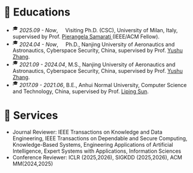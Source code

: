 
# 📖 Educations
- <sup>&#x1F393;</sup>  *2025.09 - Now*,&nbsp; &nbsp;&nbsp; Visiting Ph.D. (CSC), University of Milan, Italy, supervised by Prof. [Pierangela Samarati ](https://samarati.di.unimi.it/cv) (IEEE/ACM Fellow).
- <sup>&#x1F393;</sup>  *2024.04 - Now*,&nbsp; &nbsp;&nbsp; Ph.D., Nanjing University of Aeronautics and Astronautics, Cyberspace Security, China, supervised by Prof. [Yushu Zhang](https://yushuzhang.cn/).
- <sup>&#x1F393;</sup>  *2021.09 - 2024.04*, M.S., Nanjing University of Aeronautics and Astronautics, Cyberspace Security, China, supervised by Prof. [Yushu Zhang](https://yushuzhang.cn/).
- <sup>&#x1F393;</sup>  *2017.09 - 2021.06*, B.E., Anhui Normal University, Computer Science and Technology, China, supervised by Prof. [Liping Sun](https://ci.ahnu.edu.cn/info/1107/2962.htm).


# 💬 Services
- Journal Reviewer: IEEE Transactions on Knowledge and Data Engineering, IEEE Transactions on Dependable and Secure Computing, Knowledge-Based Systems, Engineering Applications of Artificial Intelligence, Expert Systems with Applications,  Information Sciences
- Conference Reviewer: ICLR (2025,2026), SIGKDD (2025,2026), ACM MM(2024,2025)







